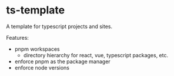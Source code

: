 # ts-template

A template for typescript projects and sites.

Features:

* pnpm workspaces
  * directory hierarchy for react, vue, typescript packages, etc.
* enforce pnpm as the package manager
* enforce node versions
